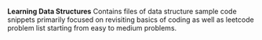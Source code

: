 **Learning Data Structures**
Contains files of data structure sample code snippets primarily focused on revisiting basics of coding as well as leetcode problem list starting from easy to medium problems.
